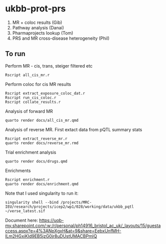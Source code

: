 # ukbb-prot-prs


1. MR + coloc results (Gib)
2. Pathway analysis (Danai)
3. Pharmaprojects lookup (Tom)
4. PRS and MR cross-disease heterogeneity (Phil)



## To run

Perform MR - cis, trans, steiger filtered etc

```
Rscript all_cis_mr.r
```

Perform coloc for cis MR results

```
Rscript extract_exposure_coloc_dat.r
Rscript run_cis_coloc.r
Rscript collate_results.r
```

Analysis of forward MR

```
quarto render docs/all_cis_mr.qmd
```

Analysis of reverse MR. First extact data from pQTL summary stats

```
Rscript extract_reverse_mr.r
quarto render docs/reverse_mr.rmd
```

Trial enrichment analysis

```
quarto render docs/drugs.qmd
```

Enrichments

```
Rscript enrichment.r
quarto render docs/enrichment.qmd
```

Note that I used singularity to run it:

```
singularity shell --bind /projects/MRC-IEU/research/projects/icep2/wp1/028/working/data/ukbb_pqtl ~/verse_latest.sif 
```



Document here: https://uob-my.sharepoint.com/:w:/r/personal/ph14916_bristol_ac_uk/_layouts/15/guestaccess.aspx?e=4%3ANpXgxH&at=9&share=EebxUnfMH-lLm2HGxiKId9EB5jzG0jr8uDUstUMACBPmIQ

